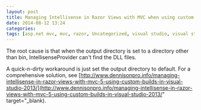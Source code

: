 ```yaml
---
layout: post
title: Managing Intellisense in Razor Views with MVC when using custom builds in Visual Studio 2012/2013
date: 2014-08-12 13:24
categories: 
tags: [asp.net mvc, mvc, razor, Uncategorized, visual studio, visual studio 2012, visual studio 2013]
---
```


The root cause is that when the output directory is set to a directory other than bin, IntellisenseProvider can't find the DLL files.

A quick-n-dirty workaround is just set the output directory to default. For a comprehensive solution, see [http://www.dennisonpro.info/managing-intellisense-in-razor-views-with-mvc-5-using-custom-builds-in-visual-studio-2013/](http://www.dennisonpro.info/managing-intellisense-in-razor-views-with-mvc-5-using-custom-builds-in-visual-studio-2013/" target="_blank).
